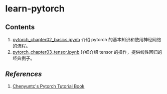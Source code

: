 # learn-pytorch

## Contents
1. [pytorch_chapter02_basics.ipynb](https://github.com/GaoYang-Thu/learn-pytorch/blob/master/pytorch_chapter02_basics.ipynb) 介绍 pytorch 的基本知识和使用神经网络的流程。
2. [pytorch_chapter03_tensor.ipynb]() 详细介绍 tensor 的操作，提供线性回归的经典例子。

## _References_
1. [Chenyuntc's Pytorch Tutorial Book](https://github.com/chenyuntc/pytorch-book)
